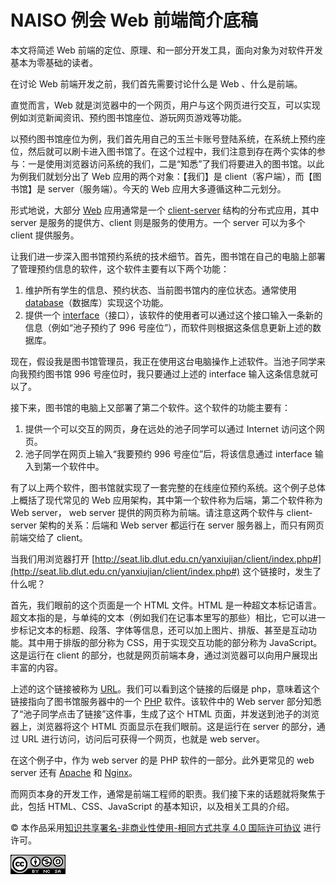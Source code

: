 # NAISO 例会 Web 前端简介底稿

本文将简述 Web 前端的定位、原理、和一部分开发工具，面向对象为对软件开发基本为零基础的读者。

在讨论 Web 前端开发之前，我们首先需要讨论什么是 Web 、什么是前端。

直觉而言，Web 就是浏览器中的一个网页，用户与这个网页进行交互，可以实现例如浏览新闻资讯、预约图书馆座位、游玩网页游戏等功能。

以预约图书馆座位为例，我们首先用自己的玉兰卡账号登陆系统，在系统上预约座位，然后就可以刷卡进入图书馆了。在这个过程中，我们注意到存在两个实体的参与：一是使用浏览器访问系统的我们，二是“知悉”了我们将要进入的图书馆。以此为例我们就划分出了 Web 应用的两个对象：【我们】是 client（客户端），而【图书馆】是 server（服务端）。今天的 Web 应用大多遵循这种二元划分。

形式地说，大部分 [Web](https://en.wikipedia.org/wiki/World_Wide_Web) 应用通常是一个 [client-server](https://en.wikipedia.org/wiki/Client%E2%80%93server_model) 结构的分布式应用，其中 server 是服务的提供方、client 则是服务的使用方。一个 server 可以为多个 client 提供服务。

让我们进一步深入图书馆预约系统的技术细节。首先，图书馆在自己的电脑上部署了管理预约信息的软件，这个软件主要有以下两个功能：

1. 维护所有学生的信息、预约状态、当前图书馆内的座位状态。通常使用 [database](https://en.wikipedia.org/wiki/Database)（数据库）实现这个功能。
2. 提供一个 [interface](https://en.wikipedia.org/wiki/API)（接口），该软件的使用者可以通过这个接口输入一条新的信息（例如“池子预约了 996 号座位”），而软件则根据这条信息更新上述的数据库。

现在，假设我是图书馆管理员，我正在使用这台电脑操作上述软件。当池子同学来向我预约图书馆 996 号座位时，我只要通过上述的 interface 输入这条信息就可以了。

接下来，图书馆的电脑上又部署了第二个软件。这个软件的功能主要有：

1. 提供一个可以交互的网页，身在远处的池子同学可以通过 Internet 访问这个网页。
2. 池子同学在网页上输入“我要预约 996 号座位”后，将该信息通过 interface 输入到第一个软件中。

有了以上两个软件，图书馆就实现了一套完整的在线座位预约系统。这个例子总体上概括了现代常见的 Web 应用架构，其中第一个软件称为后端，第二个软件称为 Web server， web server 提供的网页称为前端。请注意这两个软件与 client-server 架构的关系：后端和 Web server 都运行在 server 服务器上，而只有网页前端交给了 client。

当我们用浏览器打开 [http://seat.lib.dlut.edu.cn/yanxiujian/client/index.php#](http://seat.lib.dlut.edu.cn/yanxiujian/client/index.php#) 这个链接时，发生了什么呢？

首先，我们眼前的这个页面是一个 HTML 文件。HTML 是一种超文本标记语言。超文本指的是，与单纯的文本（例如我们在记事本里写的那些）相比，它可以进一步标记文本的标题、段落、字体等信息，还可以加上图片、排版、甚至是互动功能。其中用于排版的部分称为 CSS，用于实现交互功能的部分称为 JavaScript。这是运行在 client 的部分，也就是网页前端本身，通过浏览器可以向用户展现出丰富的内容。

上述的这个链接被称为 [URL](https://en.wikipedia.org/wiki/URL)。我们可以看到这个链接的后缀是 php，意味着这个链接指向了图书馆服务器中的一个 [PHP](https://www.php.net/) 软件。该软件中的 Web server 部分知悉了“池子同学点击了链接”这件事，生成了这个 HTML 页面，并发送到池子的浏览器上，浏览器将这个 HTML 页面显示在我们眼前。这是运行在 server 的部分，通过 URL 进行访问，访问后可获得一个网页，也就是 web server。

在这个例子中，作为 web server 的是 PHP 软件的一部分。此外更常见的 web server 还有 [Apache](https://www.apache.org/) 和 [Nginx](https://www.nginx.com/)。

而网页本身的开发工作，通常是前端工程师的职责。我们接下来的话题就将聚焦于此，包括 HTML、CSS、JavaScript 的基本知识，以及相关工具的介绍。

©️ 本作品采用[知识共享署名-非商业性使用-相同方式共享 4.0 国际许可协议](https://creativecommons.org/licenses/by-nc-sa/4.0/)
进行许可。

![Untitled](Untitled.png)
